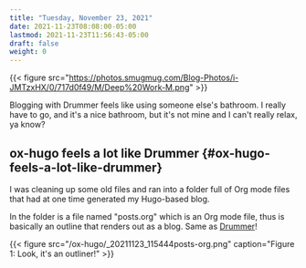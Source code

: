 ```yaml
---
title: "Tuesday, November 23, 2021"
date: 2021-11-23T08:08:00-05:00
lastmod: 2021-11-23T11:56:43-05:00
draft: false
weight: 0
---
```


{{< figure src="https://photos.smugmug.com/Blog-Photos/i-JMTzxHX/0/717d0f49/M/Deep%20Work-M.png" >}}

Blogging with Drummer feels like using someone else's bathroom. I really have to go, and it's a nice bathroom, but it's not mine and I can't really relax, ya know?


## ox-hugo feels a lot like Drummer {#ox-hugo-feels-a-lot-like-drummer}

I was cleaning up some old files and ran into a folder full of Org mode files that had at one time generated my Hugo-based blog.

In the folder is a file named "posts.org" which is an Org mode file, thus is basically an outline that renders out as a blog. Same as [Drummer](http://docserver.scripting.com/drummer/about.opml)!

{{< figure src="/ox-hugo/_20211123_115444posts-org.png" caption="Figure 1: Look, it's an outliner!" >}}

[//]: # "Exported with love from a post written in Org mode"
[//]: # "- https://github.com/kaushalmodi/ox-hugo"
